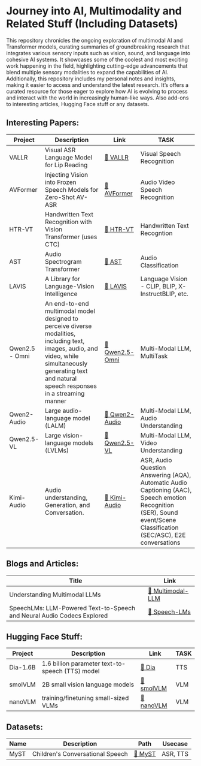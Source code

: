 # Journey into AI, Multimodality and Related Stuff (Including Datasets)
This repository chronicles the ongoing exploration of multimodal AI and Transformer models, curating summaries of groundbreaking research that integrates various sensory inputs such as vision, sound, and language into cohesive AI systems. It showcases some of the coolest and most exciting work happening in the field, highlighting cutting-edge advancements that blend multiple sensory modalities to expand the capabilities of AI. Additionally, this repository includes my personal notes and insights, making it easier to access and understand the latest research. It’s offers a curated resource for those eager to explore how AI is evolving to process and interact with the world in increasingly human-like ways. Also add-ons to interesting articles, Hugging Face stuff or any datasets.

<!--
Standard Template to Add things: 
| Model Name | Description | Link to Code or Paper | Task |
-->

<!--
Example 
| VALLR | Visual ASR Language Model for Lip Reading | [📁 VALLR](./VALLR/) | Visual Speech Recognition |
-->


## Interesting Papers: 

| Project | Description | Link | TASK |
|---------|-------------|----------|----------------|
| VALLR | Visual ASR Language Model for Lip Reading | [📁 VALLR](./Papers/VALLR/) | Visual Speech Recognition |
| AVFormer | Injecting Vision into Frozen Speech Models for Zero-Shot AV-ASR | [📁 AVFormer](./Papers/AVFormer/) | Audio Video Speech Recognition | 
| HTR-VT | Handwritten Text Recognition with Vision Transformer (uses CTC) | [📁 HTR-VT](./Papers/HTR-VT/) | Handwritten Text Recogntion | 
| AST | Audio Spectrogram Transformer| [📁 AST](./Papers/AST/) | Audio Classification | 
| LAVIS | A Library for Language-Vision Intelligence| [📁 LAVIS](./Papers/LAVIS/) | Language Vision - CLIP, BLIP, X-InstructBLIP, etc.| 
| Qwen2.5 - Omni | An end-to-end multimodal model designed to perceive diverse modalities, including text, images, audio, and video, while simultaneously generating text and natural speech responses in a streaming manner| [📁 Qwen2.5-Omni](./Papers/Omni/) | Multi-Modal LLM, MultiTask| 
| Qwen2-Audio| Large audio-language model (LALM)| [📁 Qwen2-Audio](./Papers/Qwen2-Audio/) | Multi-Modal LLM, Audio Understanding| 
| Qwen2.5-VL| Large vision-language models (LVLMs) | [📁 Qwen2.5-VL](./Papers/Qwen2.5-VL/) | Multi-Modal LLM, Video Understanding| 
| Kimi-Audio | Audio understanding, Generation, and Conversation. | [📁 Kimi-Audio](./Papers/Kimi-Audio/) | ASR, Audio Question Answering (AQA), Automatic Audio Captioning (AAC), Speech emotion Recognition (SER), Sound event/Scene Classification (SEC/ASC), E2E conversations|


## Blogs and Articles:
| Title | Link |
|-------|------|
| Understanding Multimodal LLMs | [📁 Multimodal-LLM](./Blogs/Multi-LLM/) |
| SpeechLMs: LLM-Powered Text-to-Speech and Neural Audio Codecs Explored | [📁 Speech-LMs](./Blogs/Speech-LMs/) |


## Hugging Face Stuff: 
| Project | Description | Link | TASK |
|---------|-------------|------|------|
| Dia-1.6B  | 1.6 billion parameter text-to-speech (TTS) model | [📁 Dia](./HF/Dia/) | TTS |
| smolVLM  | 2B small vision language models  | [📁 smolVLM](./HF/SmolVLM/) | VLM |
| nanoVLM  | training/finetuning small-sized VLMs | [📁 nanoVLM](./HF/nanoVLM/) | VLM |

## Datasets: 
| Name | Description | Path | Usecase |
|---------|-------------|------|------|
| MyST | Children's Conversational Speech | [📁 MyST](./Data/MyST/)  | ASR, TTS |

